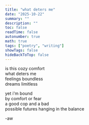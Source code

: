 ```yaml
---
title: "what deters me"
date: "2025-10-22"
summary: ""
description: ""
toc: false
readTime: false
autonumber: true
math: true
tags: ["poetry", "writing"]
showTags: false
hideBackToTop: false
---
```


is this cozy comfort  
what deters me  
feelings boundless  
dreams limitless  
  
yet i'm bound  
by comfort or fear  
a good cop and a bad  
possible futures hanging in the balance  


-aw